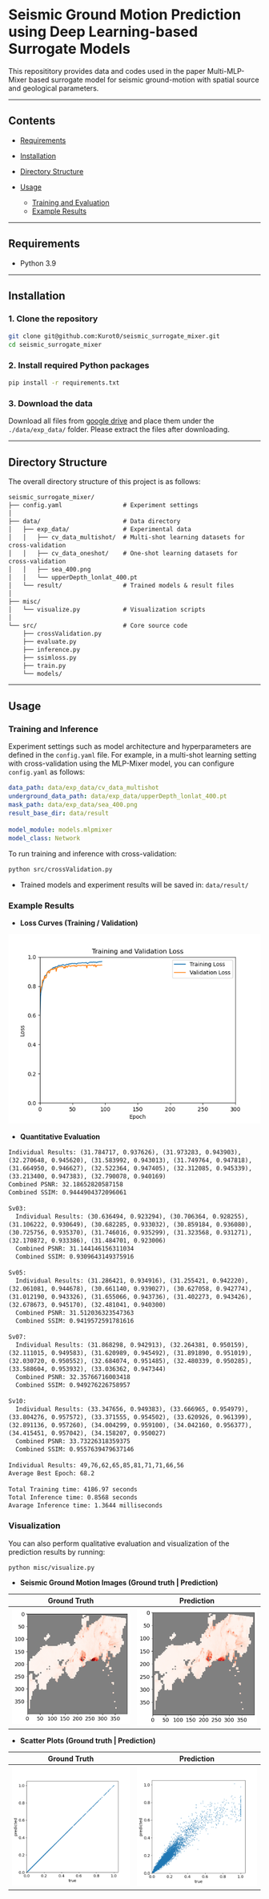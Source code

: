 # Seismic Ground Motion Prediction using Deep Learning-based Surrogate Models

This reposititory provides data and codes used in the paper Multi-MLP-Mixer based surrogate model for seismic ground-motion with spatial source and geological parameters.

---

## Contents

* [Requirements](#requirements)
* [Installation](#installation)
* [Directory Structure](#directory-structure)
* [Usage](#usage)

  * [Training and Evaluation](#training-and-evaluation)
  * [Example Results](#example-results)

---

## Requirements

* Python 3.9

---

## Installation

### 1. Clone the repository

```bash
git clone git@github.com:Kurot0/seismic_surrogate_mixer.git
cd seismic_surrogate_mixer
```

### 2. Install required Python packages

```bash
pip install -r requirements.txt
```

### 3. Download the data

Download all files from [google drive](https://drive.google.com/drive/folders/1H4WSzDXt68DseMZUBuZzXn6YRqCF3Ztn?usp=drive_link) and place them under the `./data/exp_data/` folder. Please extract the files after downloading.

---

## Directory Structure

The overall directory structure of this project is as follows:

```text
seismic_surrogate_mixer/
├── config.yaml                 # Experiment settings 
│
├── data/                       # Data directory
│   ├── exp_data/               # Experimental data
│   │   ├── cv_data_multishot/  # Multi-shot learning datasets for cross-validation
│   │   ├── cv_data_oneshot/    # One-shot learning datasets for cross-validation
│   │   ├── sea_400.png
│   │   └── upperDepth_lonlat_400.pt
│   └── result/                 # Trained models & result files
│
├── misc/
│   └── visualize.py            # Visualization scripts
│
└── src/                        # Core source code
    ├── crossValidation.py
    ├── evaluate.py
    ├── inference.py
    ├── ssimloss.py
    ├── train.py
    └── models/
```

---

## Usage

### Training and Inference

Experiment settings such as model architecture and hyperparameters are defined in the `config.yaml` file. For example, in a multi-shot learning setting with cross-validation using the MLP-Mixer model, you can configure `config.yaml` as follows:

```yaml
data_path: data/exp_data/cv_data_multishot
underground_data_path: data/exp_data/upperDepth_lonlat_400.pt
mask_path: data/exp_data/sea_400.png
result_base_dir: data/result

model_module: models.mlpmixer
model_class: Network
```

To run training and inference with cross-validation:

```bash
python src/crossValidation.py
```

* Trained models and experiment results will be saved in: `data/result/`

### Example Results

* **Loss Curves (Training / Validation)**

![Loss Curves](./img/loss_curve_example.png)

* **Quantitative Evaluation**

```
Individual Results: (31.784717, 0.937626), (31.973283, 0.943903), (32.270648, 0.945620), (31.583992, 0.943013), (31.749764, 0.947818), (31.664950, 0.946627), (32.522364, 0.947405), (32.312085, 0.945339), (33.213400, 0.947383), (32.790078, 0.940169)
Combined PSNR: 32.18652820587158
Combined SSIM: 0.9444904372096061

Sv03:
  Individual Results: (30.636494, 0.923294), (30.706364, 0.928255), (31.106222, 0.930649), (30.682285, 0.933032), (30.859184, 0.936080), (30.725756, 0.935370), (31.746016, 0.935299), (31.323568, 0.931271), (32.170872, 0.933386), (31.484701, 0.923006)
  Combined PSNR: 31.144146156311034
  Combined SSIM: 0.9309643149375916

Sv05:
  Individual Results: (31.286421, 0.934916), (31.255421, 0.942220), (32.061081, 0.944678), (30.661140, 0.939027), (30.627058, 0.942774), (31.012190, 0.943326), (31.655066, 0.943736), (31.402273, 0.943426), (32.678673, 0.945170), (32.481041, 0.940300)
  Combined PSNR: 31.512036323547363
  Combined SSIM: 0.9419572591781616

Sv07:
  Individual Results: (31.868298, 0.942913), (32.264381, 0.950159), (32.111015, 0.949583), (31.620989, 0.945492), (31.891890, 0.951019), (32.030720, 0.950552), (32.684074, 0.951485), (32.480339, 0.950285), (33.588604, 0.953932), (33.036362, 0.947344)
  Combined PSNR: 32.35766716003418
  Combined SSIM: 0.949276226758957

Sv10:
  Individual Results: (33.347656, 0.949383), (33.666965, 0.954979), (33.804276, 0.957572), (33.371555, 0.954502), (33.620926, 0.961399), (32.891136, 0.957260), (34.004299, 0.959100), (34.042160, 0.956377), (34.415451, 0.957042), (34.158207, 0.950027)
  Combined PSNR: 33.73226318359375
  Combined SSIM: 0.9557639479637146

Individual Results: 49,76,62,65,85,81,71,71,66,56
Average Best Epoch: 68.2

Total Training time: 4186.97 seconds
Total Inference time: 0.8568 seconds
Avarage Inference time: 1.3644 milliseconds
```

### Visualization

You can also perform qualitative evaluation and visualization of the prediction results by running:

```bash
python misc/visualize.py
```

* **Seismic Ground Motion Images (Ground truth | Prediction)**

|                  Ground Truth                 |                    Prediction                   |
| :-------------------------------------------: | :---------------------------------------------: |
| <img src="./img/seismic_gt.png" width="300"/> | <img src="./img/seismic_pred.png" width="300"/> |

* **Scatter Plots (Ground truth | Prediction)**

|                  Ground Truth                 |                    Prediction                   |
| :-------------------------------------------: | :---------------------------------------------: |
| <img src="./img/scatter_gt.png" width="300"/> | <img src="./img/scatter_pred.png" width="300"/> |
